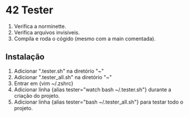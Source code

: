 # 42 Tester

1. Verifica a norminette.
2. Verifica arquivos invisiveis.
3. Compila e roda o cógido (mesmo com a main comentada).

## Instalação
1. Adicionar ".tester.sh" na diretório "~"
2. Adicionar ".tester_all.sh" na diretório "~"
3. Entrar em {vim ~/.zshrc}
4. Adicionar linha {alias tester="watch bash ~/.tester.sh"} durante a criação do projeto.
5. Adicionar linha {alias tester="bash ~/.tester_all.sh"} para testar todo o projeto.
